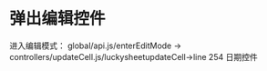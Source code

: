 # 弹出编辑控件
进入编辑模式：
global/api.js/enterEditMode -> 
controllers/updateCell.js/luckysheetupdateCell->line 254 日期控件